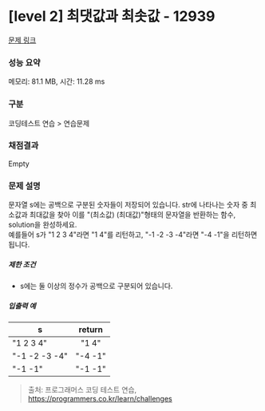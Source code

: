 # [level 2] 최댓값과 최솟값 - 12939 

[문제 링크](https://school.programmers.co.kr/learn/courses/30/lessons/12939?language=java) 

### 성능 요약

메모리: 81.1 MB, 시간: 11.28 ms

### 구분

코딩테스트 연습 > 연습문제

### 채점결과

Empty

### 문제 설명

<p>문자열 s에는 공백으로 구분된 숫자들이 저장되어 있습니다. str에 나타나는 숫자 중 최소값과 최대값을 찾아 이를 "(최소값) (최대값)"형태의 문자열을 반환하는 함수, solution을 완성하세요.<br>
예를들어 s가 "1 2 3 4"라면 "1 4"를 리턴하고, "-1 -2 -3 -4"라면 "-4 -1"을 리턴하면 됩니다.</p>

<h5>제한 조건</h5>

<ul>
<li>s에는 둘 이상의 정수가 공백으로 구분되어 있습니다.</li>
</ul>

<h5>입출력 예</h5>
<table class="table">
        <thead><tr>
<th>s</th>
<th style="text-align: center">return</th>
</tr>
</thead>
        <tbody><tr>
<td>"1 2 3 4"</td>
<td style="text-align: center">"1 4"</td>
</tr>
<tr>
<td>"-1 -2 -3 -4"</td>
<td style="text-align: center">"-4 -1"</td>
</tr>
<tr>
<td>"-1 -1"</td>
<td style="text-align: center">"-1 -1"</td>
</tr>
</tbody>
      </table>

> 출처: 프로그래머스 코딩 테스트 연습, https://programmers.co.kr/learn/challenges
